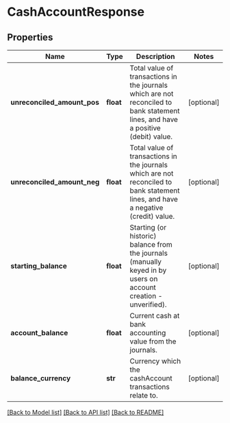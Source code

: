 # CashAccountResponse

## Properties
Name | Type | Description | Notes
------------ | ------------- | ------------- | -------------
**unreconciled_amount_pos** | **float** | Total value of transactions in the journals which are not reconciled to bank statement lines, and have a positive (debit) value. | [optional] 
**unreconciled_amount_neg** | **float** | Total value of transactions in the journals which are not reconciled to bank statement lines, and have a negative (credit) value. | [optional] 
**starting_balance** | **float** | Starting (or historic) balance from the journals (manually keyed in by users on account creation - unverified). | [optional] 
**account_balance** | **float** | Current cash at bank accounting value from the journals. | [optional] 
**balance_currency** | **str** | Currency which the cashAccount transactions relate to. | [optional] 

[[Back to Model list]](../README.md#documentation-for-models) [[Back to API list]](../README.md#documentation-for-api-endpoints) [[Back to README]](../README.md)


